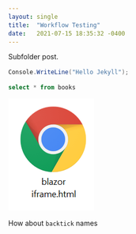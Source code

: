 ```yaml
---
layout: single
title:  "Workflow Testing"
date:   2021-07-15 18:35:32 -0400
---
```


Subfolder post. 

``` csharp
Console.WriteLine("Hello Jekyll");
```

``` sql
select * from books
```

![demo picture](/images/picture.png)

How about `backtick` names
